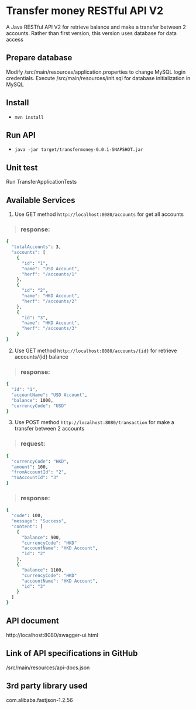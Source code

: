 # Transfer money RESTful API V2
A Java RESTful API V2 for retrieve balance and make a transfer between 2 accounts. Rather than first version, this version uses database for data access

## Prepare database
Modify /src/main/resources/application.properties to change MySQL login credentials. Execute /src/main/resources/init.sql for database initialization in MySQL

## Install
- `mvn install`

## Run API
- `java -jar target/transfermoney-0.0.1-SNAPSHOT.jar`

## Unit test
Run TransferApplicationTests

## Available Services
1. Use GET method
`http://localhost:8080/accounts`
for get all accounts
>### response:
```sh
{
  "totalAccounts": 3,
  "accounts": [
    {
      "id": "1",
      "name": "USD Account",
      "herf": "/accounts/1"
    },
    {
      "id": "2",
      "name": "HKD Account",
      "herf": "/accounts/2"
    },
    {
      "id": "3",
      "name": "HKD Account",
      "herf": "/accounts/3"
    }
}
```

2. Use GET method
`http://localhost:8080/accounts/{id}`
for retrieve accounts/{id} balance
>### response:
```sh
{
  "id": "1",
  "accountName": "USD Account",
  "balance": 1000,
  "currencyCode": "USD"
}
```

3. Use POST method
`http://localhost:8080/transaction`
for make a transfer between 2 accounts
>### request:
```sh
{
  "currencyCode": "HKD",
  "amount": 100,
  "fromAccountId": "2",
  "toAccountId": "3"
}
```

>### response:
```sh
{
  "code": 100,
  "message": "Success",
  "content": [
    {
      "balance": 900,
      "currencyCode": "HKD"
      "accountName": "HKD Account",
      "id": "2"
    },
    {
      "balance": 1100,
      "currencyCode": "HKD"
      "accountName": "HKD Account",
      "id": "3"
    }
  ]
}
```

## API document
http://localhost:8080/swagger-ui.html

## Link of API specifications in GitHub
/src/main/resources/api-docs.json

## 3rd party library used
com.alibaba.fastjson-1.2.56
